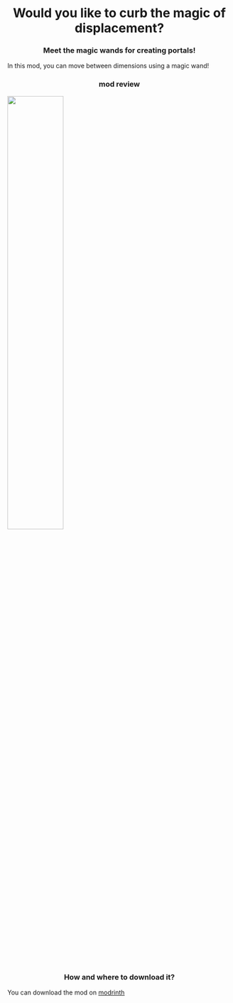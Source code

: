 <h1 align="center">Would you like to curb the magic of displacement?</h1>
<h3 align="center">Meet the magic wands for creating portals!</h3>
<p>In this mod, you can move between dimensions using a magic wand!</p>
<h3 align="center">mod review</h3>
<a href="https://youtu.be/E03s6DPRHSM?si=Sng0FQFhDvvo45Hx" target="_blank">
  <img src='https://i.ytimg.com/vi/E03s6DPRHSM/hqdefault.jpg?sqp=-oaymwEnCNACELwBSFryq4qpAxkIARUAAIhCGAHYAQHiAQoIGBACGAY4AUAB&rs=AOn4CLAYbbT3tUupvI4TXRPTLoYXHfRIvA', width="50%">
</a>
<h3 align="center">How and where to download it?</h3>
<p>You can download the mod on <a href="https://modrinth.com/mod/individual-portals" target="_blank">modrinth</a></p>

